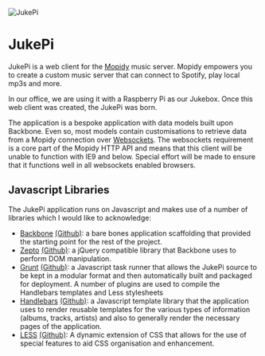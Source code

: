 ![JukePi](https://raw.github.com/meantimeit/jukepi/dev/build/img/loading-logo.jpg)

# JukePi

JukePi is a web client for the [Mopidy](http://mopidy.com) music server. Mopidy empowers you to create a custom music server that can connect to Spotify, play local mp3s and more.

In our office, we are using it with a Raspberry Pi as our Jukebox. Once this web client was created, the JukePi was born.

The application is a bespoke application with data models built upon Backbone. Even so, most models contain customisations to retrieve data from a Mopidy connection over [Websockets](http://www.w3.org/TR/2012/CR-websockets-20120920/). The websockets requirement is a core part of the Mopidy HTTP API and means that this client will be unable to function with IE9 and below. Special effort will be made to ensure that it functions well in all websockets enabled browsers.

## Javascript Libraries

The JukePi application runs on Javascript and makes use of a number of libraries which I would like to acknowledge:

* [Backbone](http://backbonejs.org) [(Github)](https://github.com/documentcloud/backbone): a bare bones application scaffolding that provided the starting point for the rest of the project.
* [Zepto](http://zeptojs.com) [(Github)](https://github.com/madrobby/zepto): a jQuery compatible library that Backbone uses to perform DOM manipulation.
* [Grunt](http://gruntjs.com) [(Github)](https://github.com/gruntjs): a Javascript task runner that allows the JukePi source to be kept in a modular format and then automatically built and packaged for deployment. A number of plugins are used to compile the Handlebars templates and Less stylesheets
* [Handlebars](http://handlebarsjs.com) [(Github)](https://github.com/wycats/handlebars.js): a Javascript template library that the application uses to render reusable templates for the various types of information (albums, tracks, artists) and also to generally render the necessary pages of the application.
* [LESS](http://lesscss.org) [(Github)](https://github.com/cloudhead/less.js): A dynamic extension of CSS that allows for the use of special features to aid CSS organisation and enhancement.
